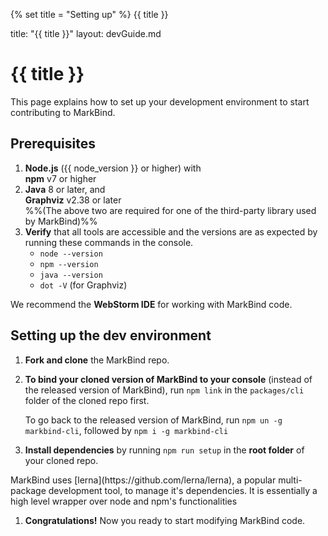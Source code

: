 {% set title = "Setting up" %}
<span id="title" class="d-none">{{ title }}</span>

<frontmatter>
  title: "{{ title }}"
  layout: devGuide.md
</frontmatter>

# {{ title }}

<div class="lead">

This page explains how to set up your development environment to start contributing to MarkBind.
</div>

## Prerequisites

1. **Node.js** ({{ node_version }} or higher) with<br>
   **npm** v7 or higher
1. **Java** 8 or later, and<br>
   **Graphviz** v2.38 or later<br>
   %%(The above two are required for one of the third-party library used by MarkBind)%%
1. **Verify** that all tools are accessible and the versions are as expected by running these commands in the console.
   * `node --version`
   * `npm --version`
   * `java --version`
   * `dot -V` (for Graphviz)

<box type="tip" seamless>

We recommend the **WebStorm IDE** for working with MarkBind code.
</box>

## Setting up the dev environment

1. **Fork and clone** the MarkBind repo.
1. **To bind your cloned version of MarkBind to your console** (instead of the released version of MarkBind), run `npm link` in the `packages/cli` folder of the cloned repo first.

   <box type="tip" seamless>

   To go back to the released version of MarkBind, run `npm un -g markbind-cli`, followed by `npm i -g markbind-cli`
   </box>
1. **Install dependencies** by running <popover content="Under the hood, this calls `npm ci` and `lerna bootstrap`">`npm run setup`</popover> in the **root folder** of your cloned repo.
  <box type="info" seamless>
  MarkBind uses <md>[lerna](https://github.com/lerna/lerna)</md>, a popular multi-package development tool, to manage it's dependencies. It is essentially a high level wrapper over node and npm's functionalities
  </box>

1. **Congratulations!** Now you ready to start modifying MarkBind code.
